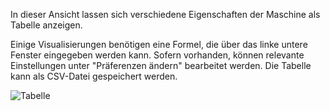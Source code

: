 In dieser Ansicht lassen sich verschiedene Eigenschaften der Maschine als Tabelle anzeigen.

Einige Visualisierungen benötigen eine Formel, die über das linke untere Fenster eingegeben werden kann.
Sofern vorhanden, können relevante Einstellungen unter "Präferenzen ändern" bearbeitet werden.
Die Tabelle kann als CSV-Datei gespeichert werden.

![Tabelle](../../../screenshots/Visualisations/Formula%20Table.png)

